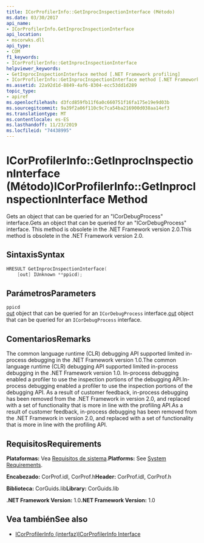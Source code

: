 ```yaml
---
title: ICorProfilerInfo::GetInprocInspectionInterface (Método)
ms.date: 03/30/2017
api_name:
- ICorProfilerInfo.GetInprocInspectionInterface
api_location:
- mscorwks.dll
api_type:
- COM
f1_keywords:
- ICorProfilerInfo::GetInprocInspectionInterface
helpviewer_keywords:
- GetInprocInspectionInterface method [.NET Framework profiling]
- ICorProfilerInfo::GetInprocInspectionInterface method [.NET Framework profiling]
ms.assetid: 22a92d1d-8849-4af6-8304-ecc53dd1d289
topic_type:
- apiref
ms.openlocfilehash: d3fcd859fb11f6a0c660751f16fa175e19e9d03b
ms.sourcegitcommit: 9a39f2a06f110c9c7ca54ba216900d038aa14ef3
ms.translationtype: MT
ms.contentlocale: es-ES
ms.lasthandoff: 11/23/2019
ms.locfileid: "74438995"
---
```

# <a name="icorprofilerinfogetinprocinspectioninterface-method"></a><span data-ttu-id="1c6f5-102">ICorProfilerInfo::GetInprocInspectionInterface (Método)</span><span class="sxs-lookup"><span data-stu-id="1c6f5-102">ICorProfilerInfo::GetInprocInspectionInterface Method</span></span>
<span data-ttu-id="1c6f5-103">Gets an object that can be queried for an "ICorDebugProcess" interface.</span><span class="sxs-lookup"><span data-stu-id="1c6f5-103">Gets an object that can be queried for an "ICorDebugProcess" interface.</span></span> <span data-ttu-id="1c6f5-104">This method is obsolete in the .NET Framework version 2.0.</span><span class="sxs-lookup"><span data-stu-id="1c6f5-104">This method is obsolete in the .NET Framework version 2.0.</span></span>  
  
## <a name="syntax"></a><span data-ttu-id="1c6f5-105">Sintaxis</span><span class="sxs-lookup"><span data-stu-id="1c6f5-105">Syntax</span></span>  
  
```cpp  
HRESULT GetInprocInspectionInterface(  
    [out] IUnknown **ppicd);  
```  
  
## <a name="parameters"></a><span data-ttu-id="1c6f5-106">Parámetros</span><span class="sxs-lookup"><span data-stu-id="1c6f5-106">Parameters</span></span>  
 `ppicd`  
 <span data-ttu-id="1c6f5-107">[out](/cpp/atl/iunknown) object that can be queried for an `ICorDebugProcess` interface.</span><span class="sxs-lookup"><span data-stu-id="1c6f5-107">[out](/cpp/atl/iunknown) object that can be queried for an `ICorDebugProcess` interface.</span></span>  
  
## <a name="remarks"></a><span data-ttu-id="1c6f5-108">Comentarios</span><span class="sxs-lookup"><span data-stu-id="1c6f5-108">Remarks</span></span>  
 <span data-ttu-id="1c6f5-109">The common language runtime (CLR) debugging API supported limited in-process debugging in the .NET Framework version 1.0.</span><span class="sxs-lookup"><span data-stu-id="1c6f5-109">The common language runtime (CLR) debugging API supported limited in-process debugging in the .NET Framework version 1.0.</span></span> <span data-ttu-id="1c6f5-110">In-process debugging enabled a profiler to use the inspection portions of the debugging API.</span><span class="sxs-lookup"><span data-stu-id="1c6f5-110">In-process debugging enabled a profiler to use the inspection portions of the debugging API.</span></span> <span data-ttu-id="1c6f5-111">As a result of customer feedback, in-process debugging has been removed from the .NET Framework in version 2.0, and replaced with a set of functionality that is more in line with the profiling API.</span><span class="sxs-lookup"><span data-stu-id="1c6f5-111">As a result of customer feedback, in-process debugging has been removed from the .NET Framework in version 2.0, and replaced with a set of functionality that is more in line with the profiling API.</span></span>  
  
## <a name="requirements"></a><span data-ttu-id="1c6f5-112">Requisitos</span><span class="sxs-lookup"><span data-stu-id="1c6f5-112">Requirements</span></span>  
 <span data-ttu-id="1c6f5-113">**Plataformas:** Vea [Requisitos de sistema](../../../../docs/framework/get-started/system-requirements.md).</span><span class="sxs-lookup"><span data-stu-id="1c6f5-113">**Platforms:** See [System Requirements](../../../../docs/framework/get-started/system-requirements.md).</span></span>  
  
 <span data-ttu-id="1c6f5-114">**Encabezado:** CorProf.idl, CorProf.h</span><span class="sxs-lookup"><span data-stu-id="1c6f5-114">**Header:** CorProf.idl, CorProf.h</span></span>  
  
 <span data-ttu-id="1c6f5-115">**Biblioteca:** CorGuids.lib</span><span class="sxs-lookup"><span data-stu-id="1c6f5-115">**Library:** CorGuids.lib</span></span>  
  
 <span data-ttu-id="1c6f5-116">**.NET Framework Version:** 1.0</span><span class="sxs-lookup"><span data-stu-id="1c6f5-116">**.NET Framework Version:** 1.0</span></span>  
  
## <a name="see-also"></a><span data-ttu-id="1c6f5-117">Vea también</span><span class="sxs-lookup"><span data-stu-id="1c6f5-117">See also</span></span>

- [<span data-ttu-id="1c6f5-118">ICorProfilerInfo (interfaz)</span><span class="sxs-lookup"><span data-stu-id="1c6f5-118">ICorProfilerInfo Interface</span></span>](../../../../docs/framework/unmanaged-api/profiling/icorprofilerinfo-interface.md)
